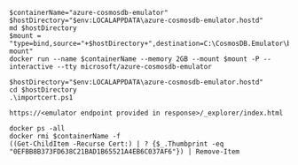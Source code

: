 ﻿````
$containerName="azure-cosmosdb-emulator"
$hostDirectory="$env:LOCALAPPDATA\azure-cosmosdb-emulator.hostd"
md $hostDirectory
$mount = "type=bind,source="+$hostDirectory+",destination=C:\CosmosDB.Emulator\bind-mount"
docker run --name $containerName --memory 2GB --mount $mount -P --interactive --tty microsoft/azure-cosmosdb-emulator
````

````
$hostDirectory="$env:LOCALAPPDATA\azure-cosmosdb-emulator.hostd"
cd $hostDirectory
.\importcert.ps1
````
`
https://<emulator endpoint provided in response>/_explorer/index.html
`

````
docker ps -all
docker rmi $containerName -f
((Get-ChildItem -Recurse Cert:) | ? {$_.Thumbprint -eq "0EFBB8B373FD638C21BAD1B65521A4EB6C037AF6"}) | Remove-Item
````
